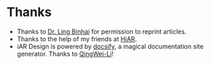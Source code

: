 # Thanks

- Thanks to [Dr. Ling Binhai](http://www.dabi.temple.edu/~hbling/) for permission to reprint articles.
- Thanks to the help of my friends at [HiAR](http://hiscene.com).
- iAR Design is powered by [docsify](https://docsify.js.org/), a magical documentation site generator. Thanks to [QingWei-Li](https://github.com/QingWei-Li/docsify)!